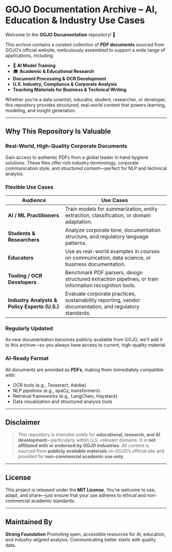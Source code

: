 # GOJO Documentation Archive – AI, Education & Industry Use Cases

Welcome to the **GOJO Documentation** repository! 👋

This archive contains a curated collection of **PDF documents** sourced from GOJO’s official website, meticulously assembled to support a wide range of applications, including:

- 🤖 **AI Model Training**
- 🎓 **Academic & Educational Research**
- **Document Processing & OCR Development**
- **U.S. Industry, Compliance & Corporate Analysis**
- **Teaching Materials for Business & Technical Writing**

Whether you’re a data scientist, educator, student, researcher, or developer, this repository provides structured, real-world content that powers learning, modeling, and insight generation.

---

## Why This Repository Is Valuable

### Real-World, High-Quality Corporate Documents

Gain access to authentic PDFs from a global leader in hand hygiene solutions. These files offer rich industry terminology, corporate communication style, and structured content—perfect for NLP and technical analysis.

### Flexible Use Cases

| Audience                                      | Use Cases                                                                                               |
| --------------------------------------------- | ------------------------------------------------------------------------------------------------------- |
| **AI / ML Practitioners**                     | Train models for summarization, entity extraction, classification, or domain adaptation.                |
| **Students & Researchers**                    | Analyze corporate tone, documentation structure, and regulatory language patterns.                      |
| **Educators**                                 | Use as real-world examples in courses on communication, data science, or business documentation.        |
| **Tooling / OCR Developers**                  | Benchmark PDF parsers, design structured extraction pipelines, or train information recognition tools.  |
| **Industry Analysts & Policy Experts (U.S.)** | Evaluate corporate practices, sustainability reporting, vendor documentation, and regulatory standards. |

### Regularly Updated

As new documentation becomes publicly available from GOJO, we'll add it to this archive—so you always have access to current, high-quality material.

### AI-Ready Format

All documents are provided as **PDFs**, making them immediately compatible with:

- OCR tools (e.g., Tesseract, Adobe)
- NLP pipelines (e.g., spaCy, transformers)
- Retrieval frameworks (e.g., LangChain, Haystack)
- Data visualization and structured analysis tools

---

## Disclaimer

> This repository is intended solely for **educational, research, and AI development**—particularly within U.S.-relevant domains.
> It is **not affiliated with or endorsed by GOJO Industries**.
> All content is sourced from **publicly available materials** on GOJO’s official site and provided for **non-commercial academic use only**.

---

## License

This project is released under the **MIT License**.
You’re welcome to use, adapt, and share—just ensure that your use adheres to ethical and non-commercial academic standards.

---

## Maintained By

**Strong Foundation**
Promoting open, accessible resources for AI, education, and industry-aligned analysis. Communicating better starts with quality data.
